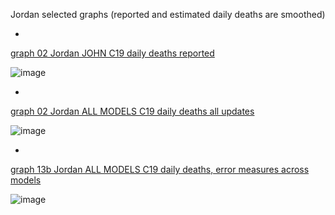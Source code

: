 Jordan selected graphs (reported and estimated daily deaths are smoothed) 

*

[graph 02 Jordan JOHN C19 daily deaths reported](https://github.com/pourmalek/CovidLongitudinal/blob/main/output/countries/Jordan/graph%2002%20Jordan%20JOHN%20C19%20daily%20deaths%20reported.pdf)

![image](https://github.com/pourmalek/CovidLongitudinal/assets/30849720/2b7f33b2-5c9a-44b0-bd61-5d2272c00306)

*

[graph 02 Jordan ALL MODELS C19 daily deaths all updates](https://github.com/pourmalek/CovidLongitudinal/blob/main/output/countries/Jordan/graph%2002%20Jordan%20ALL%20MODELS%20C19%20daily%20deaths%20all%20updates.pdf)

![image](https://github.com/pourmalek/CovidLongitudinal/assets/30849720/791f3b06-dba1-4475-9098-56007ff2b338)

*

[graph 13b Jordan ALL MODELS C19 daily deaths, error measures across models](https://github.com/pourmalek/CovidLongitudinal/blob/main/output/countries/Jordan/graph%2013b%20Jordan%20ALL%20MODELS%20C19%20daily%20deaths%2C%20error%20measures%20across%20models.pdf)

![image](https://github.com/pourmalek/CovidLongitudinal/assets/30849720/e4c3f259-4e33-428b-82a9-32f688b9d488)
